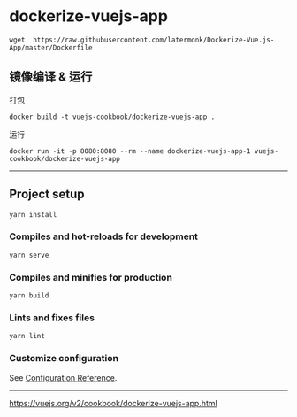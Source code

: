 # dockerize-vuejs-app


```
wget  https://raw.githubusercontent.com/latermonk/Dockerize-Vue.js-App/master/Dockerfile
```




##  镜像编译 &  运行

打包

```
docker build -t vuejs-cookbook/dockerize-vuejs-app .
```

运行

```
docker run -it -p 8080:8080 --rm --name dockerize-vuejs-app-1 vuejs-cookbook/dockerize-vuejs-app

```







---
## Project setup
```
yarn install
```

### Compiles and hot-reloads for development
```
yarn serve
```

### Compiles and minifies for production
```
yarn build
```

### Lints and fixes files
```
yarn lint
```

### Customize configuration
See [Configuration Reference](https://cli.vuejs.org/config/).


---

https://vuejs.org/v2/cookbook/dockerize-vuejs-app.html


